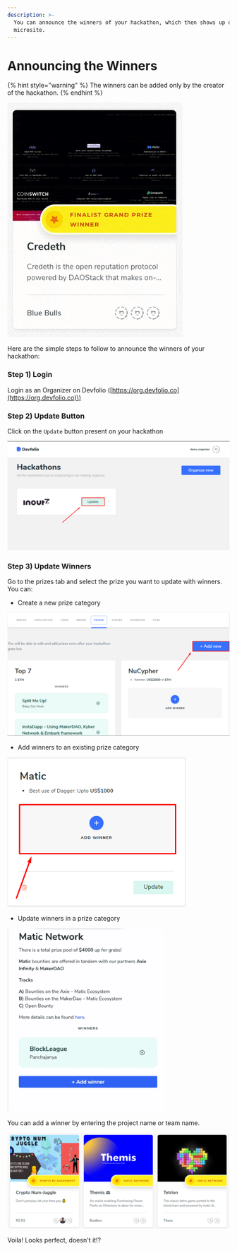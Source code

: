 ```yaml
---
description: >-
  You can announce the winners of your hackathon, which then shows up on the
  microsite.
---
```


# Announcing the Winners

{% hint style="warning" %}
The winners can be added only by the creator of the hackathon.
{% endhint %}

![](../../.gitbook/assets/display-card.gif)

Here are the simple steps to follow to announce the winners of your hackathon:

### Step 1\) Login

Login as an Organizer on Devfolio \([https://org.devfolio.co](https://org.devfolio.co)\)

### Step 2\) Update Button

Click on the `Update` button present on your hackathon

![](../../.gitbook/assets/image%20%2826%29.png)

### Step 3\) Update Winners

Go to the prizes tab and select the prize you want to update with winners. You can:

* Create a new prize category

![](../../.gitbook/assets/image%20%2812%29.png)

* Add winners to an existing prize category

![](../../.gitbook/assets/image%20%2825%29.png)

* Update winners in a prize category

![](../../.gitbook/assets/update-winners.gif)

You can add a winner by entering the project name or team name.

![](../../.gitbook/assets/image%20%2831%29.png)

Voila! Looks perfect, doesn't it!?

